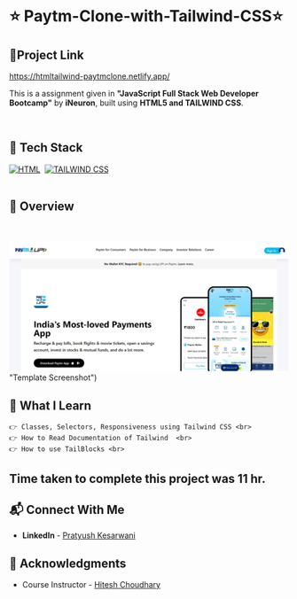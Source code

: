 
# ⭐ Paytm-Clone-with-Tailwind-CSS⭐


## 🔗Project  Link
https://htmltailwind-paytmclone.netlify.app/

This is a assignment given in **"JavaScript Full Stack Web Developer Bootcamp"** by **iNeuron**, built using **HTML5 and TAILWIND CSS**.
<br>

<br>

## 📌 Tech Stack

[![HTML](https://img.shields.io/badge/html5%20-%23E34F26.svg?&style=for-the-badge&logo=html5&logoColor=white)]()&nbsp;
[![TAILWIND CSS](https://img.shields.io/badge/css3%20-%231572B6.svg?&style=for-the-badge&logo=css3&logoColor=white)]()&nbsp;
<br>
<br>

## 📌 Overview

<br>

![Screenshot](./screenshot.png) "Template Screenshot")




## 📌 What I Learn

    👉 Classes, Selectors, Responsiveness using Tailwind CSS <br>
    👉 How to Read Documentation of Tailwind  <br>
    👉 How to use TailBlocks <br>
   



## Time taken to complete this project was **11 hr**.

## 📬 Connect With Me

- **LinkedIn** - [Pratyush Kesarwani](https://www.linkedin.com/in/pratyush-kesarwani-2b6601171/)

## 📌 Acknowledgments

- Course Instructor - [Hitesh Choudhary](https://github.com/hiteshchoudhary)
